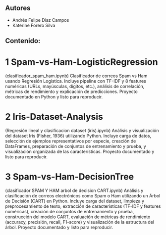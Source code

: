 ## Autores 
- Andrés Felipe Díaz Campos  
- Katerine Forero Silva

## Contenido:
# 1 Spam-vs-Ham-LogisticRegression 
(clasificador_spam_ham.ipynb)
Clasificador de correos Spam vs Ham usando Regresión Logística. Incluye pipeline con TF-IDF y 8 features numéricas (URLs, mayúsculas, dígitos, etc.), análisis de correlación, métricas de rendimiento y explicación de predicciones. Proyecto documentado en Python y listo para reproducir.
# 2 Iris-Dataset-Analysis
(Regresión lineal y clasificacion dataset (iris).ipynb)
Análisis y visualización del dataset Iris (Fisher, 1936) utilizando Python. Incluye carga de datos, selección de ejemplos representativos por especie, creación de DataFrames, preparación de conjuntos de entrenamiento y prueba, y visualización organizada de las características. Proyecto documentado y listo para reproducir.
# 3 Spam-vs-Ham-DecisionTree 
(clasificador SPAM Y HAM arbol de decision CART.ipynb)
Análisis y clasificación de correos electrónicos como Spam o Ham utilizando un Árbol de Decisión (CART) en Python. Incluye carga del dataset, limpieza y preprocesamiento de texto, extracción de características (TF-IDF y features numéricas), creación de conjuntos de entrenamiento y prueba, construcción del modelo CART, evaluación de métricas de rendimiento (accuracy, precisión, recall, F1-score) y visualización de la estructura del árbol. Proyecto documentado y listo para reproducir.
